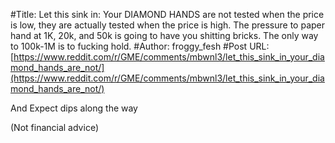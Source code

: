 #Title: Let this sink in: Your DIAMOND HANDS are not tested when the price is low, they are actually tested when the price is high. The pressure to paper hand at 1K, 20k, and 50k is going to have you shitting bricks. The only way to 100k-1M is to fucking hold.
#Author: froggy_fesh
#Post URL: [https://www.reddit.com/r/GME/comments/mbwnl3/let_this_sink_in_your_diamond_hands_are_not/](https://www.reddit.com/r/GME/comments/mbwnl3/let_this_sink_in_your_diamond_hands_are_not/)


And Expect dips along the way 

(Not financial advice)